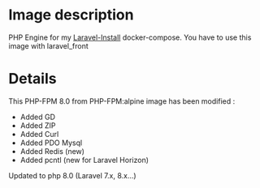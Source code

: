 # Image description

PHP Engine for my [Laravel-Install](https://github.com/evoliatis/Laravel-Install) docker-compose. You have to use this image with laravel_front

# Details

This PHP-FPM 8.0 from PHP-FPM:alpine image has been modified :

- Added GD
- Added ZIP
- Added Curl
- Added PDO Mysql
- Added Redis (new)
- Added pcntl (new for Laravel Horizon)

Updated to php 8.0 (Laravel 7.x, 8.x...)